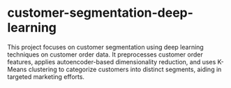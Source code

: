 # customer-segmentation-deep-learning
This project focuses on customer segmentation using deep learning techniques on customer order data. It preprocesses customer order features, applies autoencoder-based dimensionality reduction, and uses K-Means clustering to categorize customers into distinct segments, aiding in targeted marketing efforts.
